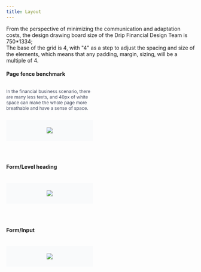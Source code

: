 ```yaml
---
title: Layout
---
```


<style>
.doc-cutline-wrapper{display:-webkit-box;display:-ms-flexbox;display:flex;margin-top:16px}
.doc-cutline{position:relative;display:-webkit-inline-box;display:-ms-inline-flexbox;display:inline-flex;margin-bottom:42px;-webkit-box-sizing:border-box;box-sizing:border-box;-webkit-box-flex:1;-ms-flex:1;flex:1;-webkit-box-orient:vertical;-webkit-box-direction:normal;-ms-flex-direction:column;flex-direction:column}
.doc-cutline:first-of-type{margin-right:40px}
.doc-cutline-item{display:-webkit-box;display:-ms-flexbox;display:flex;-webkit-box-align:center;-ms-flex-align:center;align-items:center;-webkit-box-pack:center;-ms-flex-pack:center;justify-content:center;margin-top:16px;padding:20px;background:#F9FAFB}
.doc-cutline-title{font-size:14px;color:#111A34}
.doc-cutline-desc{margin-top:12px;margin-bottom:8px;font-size:12px;color:#41485D}
@media (max-width:750px){.doc-cutline-wrapper{-webkit-box-orient:vertical;-webkit-box-direction:normal;-ms-flex-direction:column;flex-direction:column}
.doc-cutline{max-width:100%}
}
</style>

From the perspective of minimizing the communication and adaptation costs, the design drawing board size of the Drip Financial Design Team is 750*1334;     
The base of the grid is 4, with "4" as a step to adjust the spacing and size of the elements, which means that any padding, margin, sizing, will be a multiple of 4.


#### Page fence benchmark

<div class="doc-cutline-wrapper">
  <div class="doc-cutline">
    <div class="doc-cutline-desc">
      In the financial business scenario, there are many less texts, and 40px of white space can make the whole page more breathable and have a sense of space.
    </div>
    <div class="doc-cutline-item">
      <img src="https://pt-starimg.didistatic.com/static/starimg/img/vPiNCT4oCo1545964504092.png" style="max-width: 300px;">
    </div>
  </div>
  <div class="doc-cutline">&nbsp;</div>
</div>

#### Form/Level heading

<div class="doc-cutline-wrapper">
  <div class="doc-cutline">
    <div class="doc-cutline-item">
      <img src="https://pt-starimg.didistatic.com/static/starimg/img/MfZYiEwctf1545964504283.png" style="max-width: 300px;">
    </div>
  </div>
  <div class="doc-cutline">&nbsp;</div>
</div>

#### Form/Input

<div class="doc-cutline-wrapper">
  <div class="doc-cutline">
    <div class="doc-cutline-item">
      <img src="https://pt-starimg.didistatic.com/static/starimg/img/CAUVTpvKhP1545964504299.png" style="max-width: 300px;">
    </div>
  </div>
  <div class="doc-cutline">&nbsp;</div>
</div>